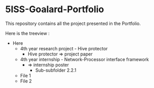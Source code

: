 # 5ISS-Goalard-Portfolio

This repository contains all the project presented in the Portfolio.   

Here is the treeview :
- Here
  - 4th year research project - Hive protector
    - Hive protector => project paper
  - 4th year internship - Network-Processor interface framework
    - => internship poster
      - Sub-subfolder 2.2.1
  - File 1
  - File 2
